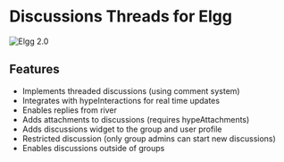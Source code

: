 Discussions Threads for Elgg
============================
![Elgg 2.0](https://img.shields.io/badge/Elgg-2.0.x-orange.svg?style=flat-square)

## Features

 * Implements threaded discussions (using comment system)
 * Integrates with hypeInteractions for real time updates
 * Enables replies from river
 * Adds attachments to discussions (requires hypeAttachments)
 * Adds discussions widget to the group and user profile
 * Restricted discussion (only group admins can start new discussions)
 * Enables discussions outside of groups